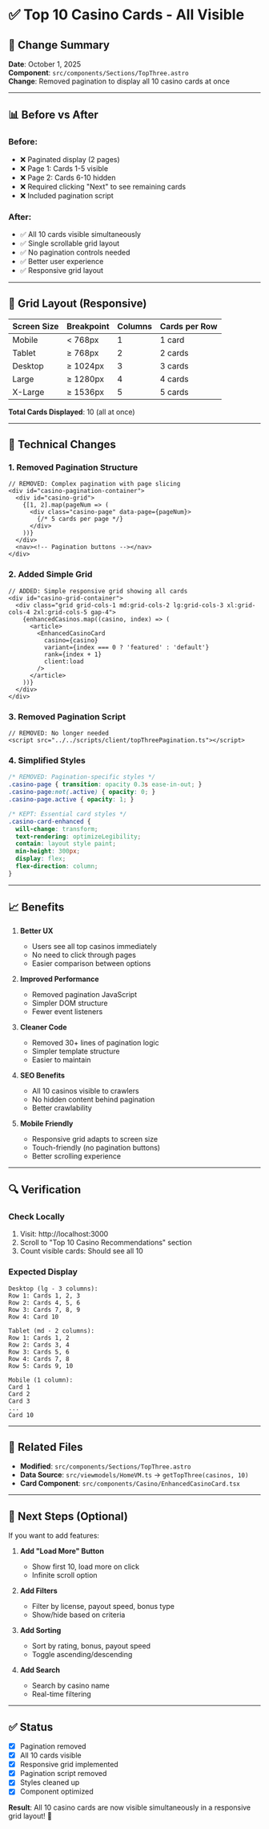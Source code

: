 # ✅ Top 10 Casino Cards - All Visible

## 🎯 Change Summary

**Date**: October 1, 2025  
**Component**: `src/components/Sections/TopThree.astro`  
**Change**: Removed pagination to display all 10 casino cards at once

---

## 📊 Before vs After

### Before:
- ❌ Paginated display (2 pages)
- ❌ Page 1: Cards 1-5 visible
- ❌ Page 2: Cards 6-10 hidden
- ❌ Required clicking "Next" to see remaining cards
- ❌ Included pagination script

### After:
- ✅ All 10 cards visible simultaneously
- ✅ Single scrollable grid layout
- ✅ No pagination controls needed
- ✅ Better user experience
- ✅ Responsive grid layout

---

## 🎨 Grid Layout (Responsive)

| Screen Size | Breakpoint | Columns | Cards per Row |
|-------------|------------|---------|---------------|
| Mobile      | < 768px    | 1       | 1 card        |
| Tablet      | ≥ 768px    | 2       | 2 cards       |
| Desktop     | ≥ 1024px   | 3       | 3 cards       |
| Large       | ≥ 1280px   | 4       | 4 cards       |
| X-Large     | ≥ 1536px   | 5       | 5 cards       |

**Total Cards Displayed**: 10 (all at once)

---

## 🔧 Technical Changes

### 1. Removed Pagination Structure
```astro
// REMOVED: Complex pagination with page slicing
<div id="casino-pagination-container">
  <div id="casino-grid">
    {[1, 2].map(pageNum => (
      <div class="casino-page" data-page={pageNum}>
        {/* 5 cards per page */}
      </div>
    ))}
  </div>
  <nav><!-- Pagination buttons --></nav>
</div>
```

### 2. Added Simple Grid
```astro
// ADDED: Simple responsive grid showing all cards
<div id="casino-grid-container">
  <div class="grid grid-cols-1 md:grid-cols-2 lg:grid-cols-3 xl:grid-cols-4 2xl:grid-cols-5 gap-4">
    {enhancedCasinos.map((casino, index) => (
      <article>
        <EnhancedCasinoCard 
          casino={casino}
          variant={index === 0 ? 'featured' : 'default'}
          rank={index + 1}
          client:load
        />
      </article>
    ))}
  </div>
</div>
```

### 3. Removed Pagination Script
```astro
// REMOVED: No longer needed
<script src="../../scripts/client/topThreePagination.ts"></script>
```

### 4. Simplified Styles
```css
/* REMOVED: Pagination-specific styles */
.casino-page { transition: opacity 0.3s ease-in-out; }
.casino-page:not(.active) { opacity: 0; }
.casino-page.active { opacity: 1; }

/* KEPT: Essential card styles */
.casino-card-enhanced { 
  will-change: transform; 
  text-rendering: optimizeLegibility; 
  contain: layout style paint; 
  min-height: 300px; 
  display: flex; 
  flex-direction: column; 
}
```

---

## 📈 Benefits

1. **Better UX**
   - Users see all top casinos immediately
   - No need to click through pages
   - Easier comparison between options

2. **Improved Performance**
   - Removed pagination JavaScript
   - Simpler DOM structure
   - Fewer event listeners

3. **Cleaner Code**
   - Removed 30+ lines of pagination logic
   - Simpler template structure
   - Easier to maintain

4. **SEO Benefits**
   - All 10 casinos visible to crawlers
   - No hidden content behind pagination
   - Better crawlability

5. **Mobile Friendly**
   - Responsive grid adapts to screen size
   - Touch-friendly (no pagination buttons)
   - Better scrolling experience

---

## 🔍 Verification

### Check Locally
1. Visit: http://localhost:3000
2. Scroll to "Top 10 Casino Recommendations" section
3. Count visible cards: Should see all 10

### Expected Display
```
Desktop (lg - 3 columns):
Row 1: Cards 1, 2, 3
Row 2: Cards 4, 5, 6
Row 3: Cards 7, 8, 9
Row 4: Card 10

Tablet (md - 2 columns):
Row 1: Cards 1, 2
Row 2: Cards 3, 4
Row 3: Cards 5, 6
Row 4: Cards 7, 8
Row 5: Cards 9, 10

Mobile (1 column):
Card 1
Card 2
Card 3
...
Card 10
```

---

## 📝 Related Files

- **Modified**: `src/components/Sections/TopThree.astro`
- **Data Source**: `src/viewmodels/HomeVM.ts` → `getTopThree(casinos, 10)`
- **Card Component**: `src/components/Casino/EnhancedCasinoCard.tsx`

---

## 🚀 Next Steps (Optional)

If you want to add features:

1. **Add "Load More" Button**
   - Show first 10, load more on click
   - Infinite scroll option

2. **Add Filters**
   - Filter by license, payout speed, bonus type
   - Show/hide based on criteria

3. **Add Sorting**
   - Sort by rating, bonus, payout speed
   - Toggle ascending/descending

4. **Add Search**
   - Search by casino name
   - Real-time filtering

---

## ✅ Status

- [x] Pagination removed
- [x] All 10 cards visible
- [x] Responsive grid implemented
- [x] Pagination script removed
- [x] Styles cleaned up
- [x] Component optimized

**Result**: All 10 casino cards are now visible simultaneously in a responsive grid layout! 🎉
